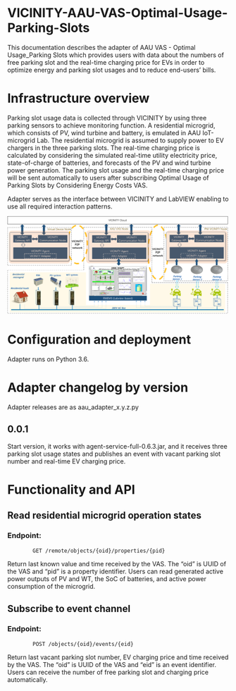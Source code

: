# VICINITY-AAU-VAS-Optimal-Usage-Parking-Slots
This documentation describes the adapter of AAU VAS - Optimal Usage_Parking Slots which provides users with data about the numbers of free parking slot and the real-time charging price for EVs in order to optimize energy and parking slot usages and to reduce end-users’ bills.

# Infrastructure overview

Parking slot usage data is collected through VICINITY by using three parking sensors to achieve monitoring function. A residential microgrid, which consists of PV, wind turbine and battery, is emulated in AAU IoT-microgrid Lab. The residential microgrid is assumed to supply power to EV chargers in the three parking slots. The real-time charging price is calculated by considering the simulated real-time utility electricity price, state-of-charge of batteries, and forecasts of the PV and wind turbine power generation. The parking slot usage and the real-time charging price will be sent automatically to users after subscribing Optimal Usage of Parking Slots by Considering Energy Costs VAS.

Adapter serves as the interface between VICINITY and LabVIEW enabling to use all required interaction patterns.

![Image text](https://github.com/YajuanGuan/pics/blob/master/%E5%9B%BE%E7%89%871.png)

# Configuration and deployment

Adapter runs on Python 3.6.

# Adapter changelog by version
Adapter releases are as aau_adapter_x.y.z.py

## 0.0.1
Start version, it works with agent-service-full-0.6.3.jar, and it receives three parking slot usage states and publishes an event with vacant parking slot number and real-time EV charging price.

# Functionality and API

## Read residential microgrid operation states
### Endpoint:
            GET /remote/objects/{oid}/properties/{pid}
Return last known value and time received by the VAS. The “oid” is UUID of the VAS and “pid” is a property identifier. Users can read generated active power outputs of PV and WT, the SoC of batteries, and active power consumption of the microgrid.

## Subscribe to event channel
### Endpoint:
            POST /objects/{oid}/events/{eid}
Return last vacant parking slot number, EV charging price and time received by the VAS. The “oid” is UUID of the VAS and “eid” is an event identifier. Users can receive the number of free parking slot and charging price automatically.
